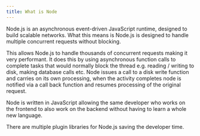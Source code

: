 ```yaml
---
title: What is Node
---
```


Node.js is an asynchronous event-driven JavaScript runtime, designed to build scalable networks. What this means is Node.js is designed to handle multiple concurrent requests without blocking.

This allows Node.js to handle thousands of concurrent requests making it very performant. It does this by using asynchronous function calls to complete tasks that would normally block the thread e.g. reading / writing to disk, making database calls etc. Node issues a call to a disk write function and carries on its own processing, when the activity completes node is notified via a call back function and resumes processing of the original request.

Node is written in JavaScript allowing the same developer who works on the frontend to also work on the backend without having to learn a whole new language. 

There are multiple plugin libraries for Node.js saving the developer time.


